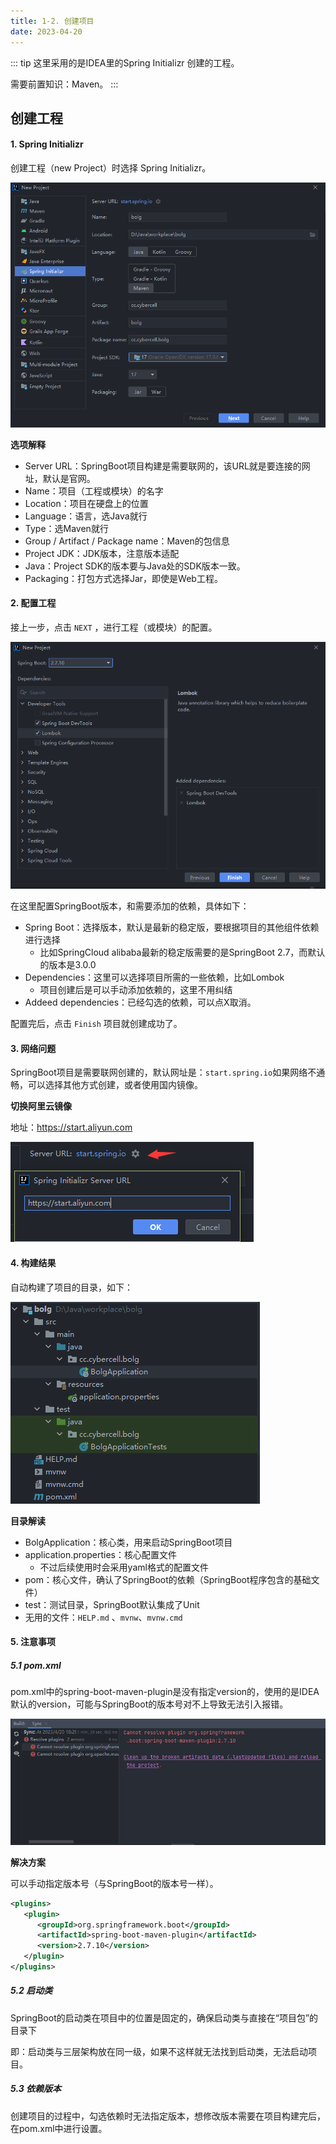 ```yaml
---
title: 1-2. 创建项目
date: 2023-04-20
---
```

::: tip
这里采用的是IDEA里的Spring Initializr 创建的工程。

需要前置知识：Maven。
:::

## 创建工程
#### 1. Spring Initializr
创建工程（new Project）时选择 Spring Initializr。  

![1-2-1](/img/frame/springboot/1-2-1.png)

**选项解释**
- Server URL：SpringBoot项目构建是需要联网的，该URL就是要连接的网址，默认是官网。
- Name：项目（工程或模块）的名字
- Location：项目在硬盘上的位置
- Language：语言，选Java就行
- Type：选Maven就行
- Group / Artifact / Package name：Maven的包信息
- Project JDK：JDK版本，注意版本适配
- Java：Project SDK的版本要与Java处的SDK版本一致。
- Packaging：打包方式选择Jar，即使是Web工程。

#### 2. 配置工程
接上一步，点击 `NEXT` ，进行工程（或模块）的配置。  

![1-2-2](/img/frame/springboot/1-2-2.png)

在这里配置SpringBoot版本，和需要添加的依赖，具体如下：
- Spring Boot：选择版本，默认是最新的稳定版，要根据项目的其他组件依赖进行选择
    - 比如SpringCloud alibaba最新的稳定版需要的是SpringBoot 2.7，而默认的版本是3.0.0
- Dependencies：这里可以选择项目所需的一些依赖，比如Lombok
    - 项目创建后是可以手动添加依赖的，这里不用纠结
- Addeed dependencies：已经勾选的依赖，可以点X取消。

配置完后，点击 `Finish` 项目就创建成功了。

#### 3. 网络问题
SpringBoot项目是需要联网创建的，默认网址是：`start.spring.io`如果网络不通畅，可以选择其他方式创建，或者使用国内镜像。

**切换阿里云镜像**

地址：https://start.aliyun.com

![1-2-3](/img/frame/springboot/1-2-3.png)

#### 4. 构建结果
自动构建了项目的目录，如下：

![1-2-4](/img/frame/springboot/1-2-4.png)

**目录解读**  
- BolgApplication：核心类，用来启动SpringBoot项目
- application.properties：核心配置文件
    - 不过后续使用时会采用yaml格式的配置文件
- pom：核心文件，确认了SpringBoot的依赖（SpringBoot程序包含的基础文件）
- test：测试目录，SpringBoot默认集成了Unit
- 无用的文件：`HELP.md` 、`mvnw`、`mvnw.cmd`

#### 5. 注意事项
##### 5.1 pom.xml
pom.xml中的spring-boot-maven-plugin是没有指定version的，使用的是IDEA默认的version，可能与SpringBoot的版本号对不上导致无法引入报错。

![1-2-5](/img/frame/springboot/1-2-5.png)

**解决方案**  

可以手动指定版本号（与SpringBoot的版本号一样）。
```xml
<plugins>
   <plugin>
      <groupId>org.springframework.boot</groupId>
      <artifactId>spring-boot-maven-plugin</artifactId>
      <version>2.7.10</version>
   </plugin>
</plugins>
```

##### 5.2 启动类
SpringBoot的启动类在项目中的位置是固定的，确保启动类与直接在“项目包”的目录下

即：启动类与三层架构放在同一级，如果不这样就无法找到启动类，无法启动项目。

##### 5.3 依赖版本
创建项目的过程中，勾选依赖时无法指定版本，想修改版本需要在项目构建完后，在pom.xml中进行设置。